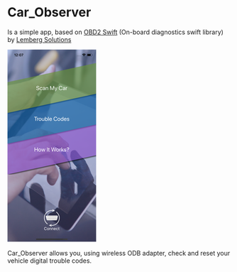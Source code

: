 # Car_Observer

Is a simple app, based on [OBD2 Swift](https://github.com/lemberg/obd2-swift-lib.git) (On-board diagnostics swift library) by [Lemberg Solutions](http://lemberg.co.uk)  

![Main Menu Screen Shot](/Main_Menu_Screen_Shot.png) 

Car_Observer allows you, using wireless ODB adapter, check and reset your vehicle digital trouble codes.
